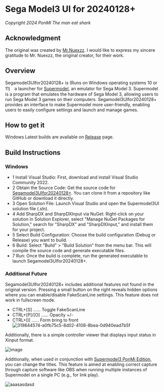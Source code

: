 # Sega Model3 UI for 20240128+
*Copyright 2024 PonMI The man eat shark*

## Acknowledgment
The original was created by [Mr.Nuexzz](https://supermodel3.com/index.html). I would like to express my sincere gratitude to Mr. Nuexzz, the original creator, for their work.

## Overview

Segamodel3UIfor20240128+ is (Runs on Windows operating systems 10 or 11)　a launcher for [Supermodel](https://github.com/trzy/Supermodel), an emulator for Sega Model 3. Supermodel is a program that emulates the hardware of Sega Model 3, allowing users to run Sega Model 3 games on their computers. Segamodel3UIfor20240128+ provides an interface to make Supermodel more user-friendly, enabling users to easily configure settings and launch and manage games.

## How to get it

Windows Latest builds are available on [Release](https://github.com/BackPonBeauty/Sega-Model-3-UI-for-20240128-/releases) page.

## Build Instructions

### Windows
* 1 Install Visual Studio: First, download and install Visual Studio Community 2022.
* 2 Obtain the Source Code: Get the source code for [Segamodel3UIfor20240128+](https://github.com/BackPonBeauty/Sega-Model-3-UI-for-20240128-). You can clone it from a repository like GitHub or download it directly.
* 3 Open Solution File: Launch Visual Studio and open the Supermodel3UI solution file (.sln).
* 4 Add SharpDX and SharpDXInput via NuGet: Right-click on your solution in Solution Explorer, select "Manage NuGet Packages for Solution," search for "SharpDX" and "SharpDXInput," and install them for your project.
* 5 Select Build Configuration: Choose the build configuration (Debug or Release) you want to build.
* 6 Build: Select "Build" > "Build Solution" from the menu bar. This will compile the source code and generate executable files.
* 7 Run: Once the build is complete, run the generated executable to launch Segamodel3UIfor20240128+.

### Additional Future
Segamodel3UIfor20240128+ includes additional features not found in the original version. 
Pressing a small button on the right reveals hidden options where you can enable/disable FakeScanLine settings. 
This feature does not work in fullscreen mode.

* CTRL+[S] ...... Toggle FakeScanLine
* CTRL+[P]/[O] ...... Opacity +/-
* CTRL+[I] ...... Form bring to front
![319844574-a0fb75c5-8d02-4108-8bea-0d940ead7b5f](https://github.com/BackPonBeauty/Sega-Model-3-UI-for-20240128-/assets/107375174/9c5e86b2-b16a-438b-baf4-3c5723f0eb6a)


Additionally, there is a simple controller viewer that displays input status in Xinput format.

![image](https://github.com/BackPonBeauty/Sega-Model-3-UI-for-20240128-/assets/107375174/5f4bd9e6-6819-4a2e-8e53-a4b93fd90469)

Additionally, when used in conjunction with [Supermodel3 PonMi Edition](https://github.com/BackPonBeauty/Supermodel3-PonMi), you can change the titles. 
This feature is aimed at enabling correct capture through capture software like OBS when running multiple instances of Supermodel on a single PC (e.g., for link play).

![aaasasdasd](https://github.com/BackPonBeauty/Sega-Model-3-UI-for-20240128-/assets/107375174/b1da9c62-546a-4251-ac6f-2bd510381054)





